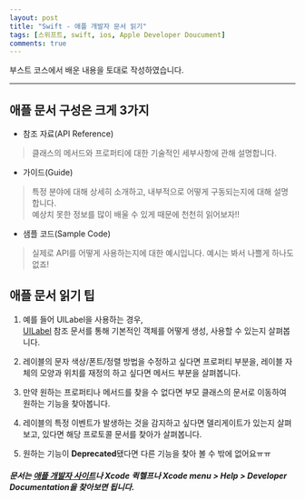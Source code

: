 ```yaml
---
layout: post
title: "Swift - 애플 개발자 문서 읽기"
tags: [스위프트, swift, ios, Apple Developer Doucument]
comments: true
---
```


부스트 코스에서 배운 내용을 토대로 작성하였습니다.

---

## 애플 문서 구성은 크게 3가지

* 참조 자료(API Reference)
> 클래스의 메서드와 프로퍼티에 대한 기술적인 세부사항에 관해 설명합니다.
* 가이드(Guide)
> 특정 분야에 대해 상세히 소개하고, 내부적으로 어떻게 구동되는지에 대해 설명합니다.<br>
  예상치 못한 정보를 많이 배울 수 있게 때문에 천천히 읽어보자!!
* 샘플 코드(Sample Code)
> 실제로 API를 어떻게 사용하는지에 대한 예시입니다. 예시는 봐서 나쁠게 하나도 없죠!


## 애플 문서 읽기 팁

1. 예를 들어 UILabel을 사용하는 경우,<br>
  [UILabel](https://developer.apple.com/documentation/uikit/uilabel) 참조 문서를 통해 기본적인 객체를 어떻게 생성, 사용할 수 있는지 살펴봅니다.
  
2. 레이블의 문자 색상/폰트/정렬 방법을 수정하고 싶다면 프로퍼티 부분을, 레이블 자체의 모양과 위치를 재정의 하고 싶다면 메서드 부분을 살펴봅니다.

3. 만약 원하는 프로퍼티나 메서드를 찾을 수 없다면 부모 클래스의 문서로 이동하여 원하는 기능을 찾아봅니다.

4. 레이블의 특정 이벤트가 발생하는 것을 감지하고 싶다면 델리게이트가 있는지 살펴보고, 있다면 해당 프로토콜 문서를 찾아가 살펴봅니다.

5. 원하는 기능이 **Deprecated**됐다면 다른 기능을 찾아 볼 수 밖에 없어요ㅠㅠ


##### 문서는 [애플 개발자 사이트](https://developer.apple.com/documentation/)나 Xcode 퀵헬프나 Xcode menu > Help > Developer Documentation을 찾아보면 됩니다. 


